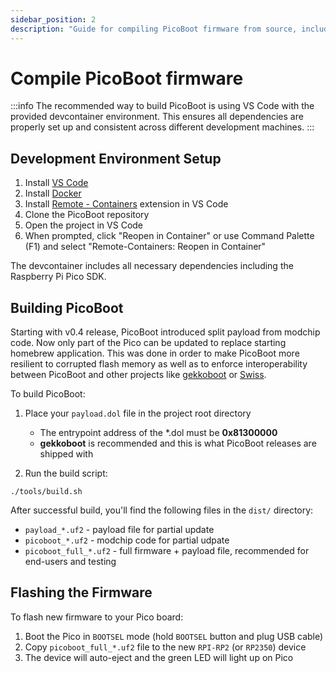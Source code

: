 ```yaml
---
sidebar_position: 2
description: "Guide for compiling PicoBoot firmware from source, including development environment setup using VS Code and Docker, building instructions, and flashing procedures."
---
```


# Compile PicoBoot firmware

:::info
The recommended way to build PicoBoot is using VS Code with the provided devcontainer environment. This ensures all dependencies are properly set up and consistent across different development machines.
:::

## Development Environment Setup

1. Install [VS Code](https://code.visualstudio.com/)
2. Install [Docker](https://www.docker.com/products/docker-desktop)
3. Install [Remote - Containers](https://marketplace.visualstudio.com/items?itemName=ms-vscode-remote.remote-containers) extension in VS Code
4. Clone the PicoBoot repository
5. Open the project in VS Code
6. When prompted, click "Reopen in Container" or use Command Palette (F1) and select "Remote-Containers: Reopen in Container"

The devcontainer includes all necessary dependencies including the Raspberry Pi Pico SDK.

## Building PicoBoot

Starting with v0.4 release, PicoBoot introduced split payload from modchip code. Now only part of the Pico can be updated to replace starting homebrew application. This was done in order to make PicoBoot more resilient to corrupted flash memory as well as to enforce interoperability between PicoBoot and other projects like [gekkoboot](https://github.com/redolution/gekkoboot) or [Swiss](https://github.com/emukidid/swiss-gc).

To build PicoBoot:

1. Place your `payload.dol` file in the project root directory
   - The entrypoint address of the *.dol must be **0x81300000**
   - **gekkoboot** is recommended and this is what PicoBoot releases are shipped with

2. Run the build script:
```shell
./tools/build.sh
```

After successful build, you'll find the following files in the `dist/` directory:
* `payload_*.uf2` - payload file for partial update
* `picoboot_*.uf2` - modchip code for partial udpate
* `picoboot_full_*.uf2` - full firmware + payload file, recommended for end-users and testing

## Flashing the Firmware

To flash new firmware to your Pico board:
1. Boot the Pico in `BOOTSEL` mode (hold `BOOTSEL` button and plug USB cable)
2. Copy `picoboot_full_*.uf2` file to the new `RPI-RP2` (or `RP2350`) device
3. The device will auto-eject and the green LED will light up on Pico